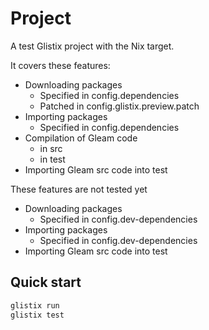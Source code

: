 # Project

A test Glistix project with the Nix target.

It covers these features:

- Downloading packages
  - Specified in config.dependencies
  - Patched in config.glistix.preview.patch
- Importing packages
  - Specified in config.dependencies
- Compilation of Gleam code
  - in src
  - in test
- Importing Gleam src code into test

These features are not tested yet

- Downloading packages
  - Specified in config.dev-dependencies
- Importing packages
  - Specified in config.dev-dependencies
- Importing Gleam src code into test

## Quick start

```sh
glistix run
glistix test
```
